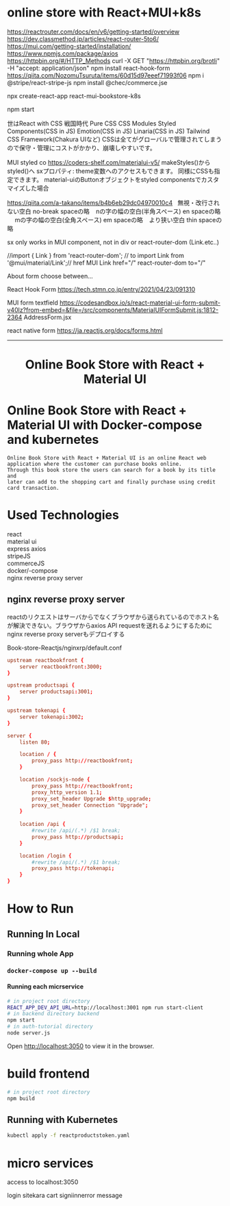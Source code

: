 #  online store with React+MUI+k8s

https://reactrouter.com/docs/en/v6/getting-started/overview 
https://dev.classmethod.jp/articles/react-router-5to6/
https://mui.com/getting-started/installation/
https://www.npmjs.com/package/axios
https://httpbin.org/#/HTTP_Methods
curl -X GET "https://httpbin.org/brotli" -H "accept: application/json"
npm install react-hook-form https://qiita.com/NozomuTsuruta/items/60d15d97eeef71993f06
npm i @stripe/react-stripe-js
npm install @chec/commerce.jse


npx create-react-app react-mui-bookstore-k8s

npm start

世はReact with CSS 戦国時代
Pure CSS
CSS Modules
Styled Components(CSS in JS)
Emotion(CSS in JS)
Linaria(CSS in JS)
Tailwind
CSS Framework(Chakura UIなど)
CSSは全てがグローバルで管理されてしまうので保守・管理にコストがかかり、崩壊しやすいです。

MUI
styled co
https://coders-shelf.com/materialui-v5/
makeStyles()からstyled()へ
sxプロパティ:
theme変数へのアクセスもできます。
同様にCSSも指定できます。
material-uiのButtonオブジェクトをstyled componentsでカスタマイズした場合

https://qiita.com/a-takano/items/b4b6eb29dc04970010c4
&nbsp;	無視・改行されない空白	no-break spaceの略
&ensp;	nの字の幅の空白(半角スペース)	en spaceの略
&emsp;	mの字の幅の空白(全角スペース)	em spaceの略
&thinsp;	&nbsp;より狭い空白	thin spaceの略



sx only works in MUI component, not in div or react-router-dom (Link.etc..)

//import { Link } from 'react-router-dom'; // to
import Link from '@mui/material/Link';// href
MUI Link href="/"
react-router-dom to="/"


About form choose between...

React Hook Form
https://tech.stmn.co.jp/entry/2021/04/23/091310


MUI form textfield
https://codesandbox.io/s/react-material-ui-form-submit-v40lz?from-embed=&file=/src/components/MaterialUIFormSubmit.js:1812-2364
AddressForm.jsx

react native form
https://ja.reactjs.org/docs/forms.html



----------------------






<h1 align="center">Online Book Store with React + Material UI </h1>


# Online Book Store with React + Material UI with Docker-compose and kubernetes
    Online Book Store with React + Material UI is an online React web application where the customer can purchase books online.
    Through this book store the users can search for a book by its title and
    later can add to the shopping cart and finally purchase using credit card transaction.


# Used Technologies

react  
material ui  
express
axios    
stripeJS  
commerceJS  
docker/-compose  
nginx reverse proxy server

## nginx reverse proxy server
reactのリクエストはサーバからでなくブラウザから送られているのでホスト名が解決できない。ブラウザからaxios API requestを送れるようにするためにnginx reverse proxy serverもデプロイする

Book-store-Reactjs/nginxrp/default.conf  
```conf
upstream reactbookfront {
    server reactbookfront:3000;
}

upstream productsapi {
    server productsapi:3001;
}

upstream tokenapi {
    server tokenapi:3002;
}

server {
    listen 80;

    location / {
        proxy_pass http://reactbookfront;
    }

    location /sockjs-node {
        proxy_pass http://reactbookfront;
        proxy_http_version 1.1;
        proxy_set_header Upgrade $http_upgrade;
        proxy_set_header Connection "Upgrade";
    }
    
    location /api {
        #rewrite /api/(.*) /$1 break;
        proxy_pass http://productsapi;
    }

    location /login {
        #rewrite /api/(.*) /$1 break;
        proxy_pass http://tokenapi;
    }
}

```

# How to Run 
## Running In Local  
### Running whole App
### `docker-compose up --build`  

#### Running each micrservice  
```sh
# in project root directory
REACT_APP_DEV_API_URL=http://localhost:3001 npm run start-client
# in backend directory backend
npm start
# in auth-tutorial directory
node server.js
```
Open [http://localhost:3050](http://localhost:3050) to view it in the browser.

# build frontend
```sh
# in project root directory
npm build
```


## Running with Kubernetes
```sh
kubectl apply -f reactproductstoken.yaml
```









# micro services
access to localhost:3050

login sitekara cart
signiinnerror message